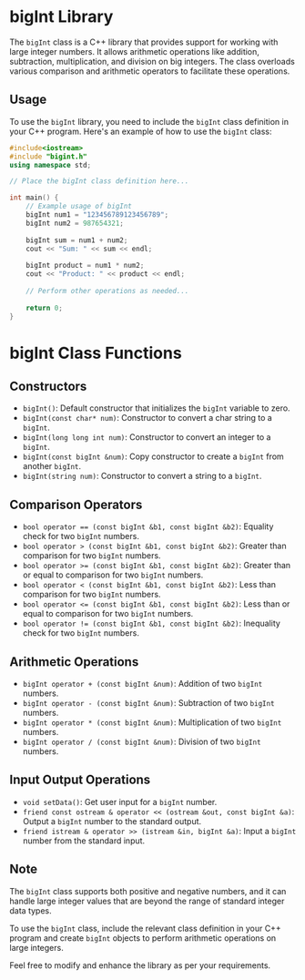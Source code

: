 # bigInt Library

The `bigInt` class is a C++ library that provides support for working with large integer numbers. It allows arithmetic operations like addition, subtraction, multiplication, and division on big integers. The class overloads various comparison and arithmetic operators to facilitate these operations.

## Usage

To use the `bigInt` library, you need to include the `bigInt` class definition in your C++ program. Here's an example of how to use the `bigInt` class:

```cpp
#include<iostream>
#include "bigint.h"
using namespace std;

// Place the bigInt class definition here...

int main() {
    // Example usage of bigInt
    bigInt num1 = "123456789123456789";
    bigInt num2 = 987654321;
    
    bigInt sum = num1 + num2;
    cout << "Sum: " << sum << endl;
    
    bigInt product = num1 * num2;
    cout << "Product: " << product << endl;
    
    // Perform other operations as needed...
    
    return 0;
}

```
# bigInt Class Functions

## Constructors

- `bigInt()`: Default constructor that initializes the `bigInt` variable to zero.
- `bigInt(const char* num)`: Constructor to convert a char string to a `bigInt`.
- `bigInt(long long int num)`: Constructor to convert an integer to a `bigInt`.
- `bigInt(const bigInt &num)`: Copy constructor to create a `bigInt` from another `bigInt`.
- `bigInt(string num)`: Constructor to convert a string to a `bigInt`.

## Comparison Operators

- `bool operator == (const bigInt &b1, const bigInt &b2)`: Equality check for two `bigInt` numbers.
- `bool operator > (const bigInt &b1, const bigInt &b2)`: Greater than comparison for two `bigInt` numbers.
- `bool operator >= (const bigInt &b1, const bigInt &b2)`: Greater than or equal to comparison for two `bigInt` numbers.
- `bool operator < (const bigInt &b1, const bigInt &b2)`: Less than comparison for two `bigInt` numbers.
- `bool operator <= (const bigInt &b1, const bigInt &b2)`: Less than or equal to comparison for two `bigInt` numbers.
- `bool operator != (const bigInt &b1, const bigInt &b2)`: Inequality check for two `bigInt` numbers.

## Arithmetic Operations

- `bigInt operator + (const bigInt &num)`: Addition of two `bigInt` numbers.
- `bigInt operator - (const bigInt &num)`: Subtraction of two `bigInt` numbers.
- `bigInt operator * (const bigInt &num)`: Multiplication of two `bigInt` numbers.
- `bigInt operator / (const bigInt &num)`: Division of two `bigInt` numbers.

## Input Output Operations

- `void setData()`: Get user input for a `bigInt` number.
- `friend const ostream & operator << (ostream &out, const bigInt &a)`: Output a `bigInt` number to the standard output.
- `friend istream & operator >> (istream &in, bigInt &a)`: Input a `bigInt` number from the standard input.

## Note

The `bigInt` class supports both positive and negative numbers, and it can handle large integer values that are beyond the range of standard integer data types.

To use the `bigInt` class, include the relevant class definition in your C++ program and create `bigInt` objects to perform arithmetic operations on large integers.

Feel free to modify and enhance the library as per your requirements.


